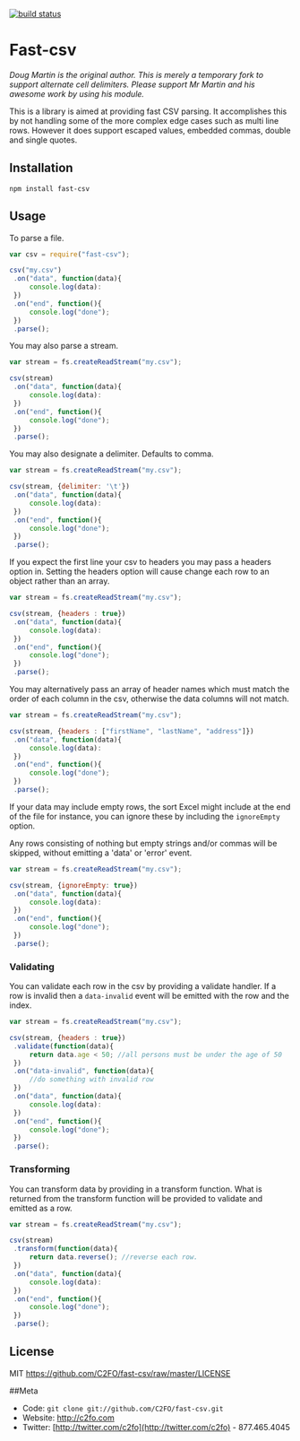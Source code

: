 <a name="top"></a>


  [![build status](https://secure.travis-ci.org/C2FO/fast-csv.png)](http://travis-ci.org/C2FO/fast-csv)
# Fast-csv

*Doug Martin is the original author. This is merely a temporary fork to support alternate cell delimiters. Please support Mr Martin and his awesome work by using his module.*

This is a library is aimed at providing fast CSV parsing. It accomplishes this by not handling some of the more complex
edge cases such as multi line rows. However it does support escaped values, embedded commas, double and single quotes.

## Installation

`npm install fast-csv`

## Usage

To parse a file.

```javascript
var csv = require("fast-csv");

csv("my.csv")
 .on("data", function(data){
     console.log(data):
 })
 .on("end", function(){
     console.log("done");
 })
 .parse();
```

You may also parse a stream.

```javascript
var stream = fs.createReadStream("my.csv");

csv(stream)
 .on("data", function(data){
     console.log(data):
 })
 .on("end", function(){
     console.log("done");
 })
 .parse();

```

You may also designate a delimiter. Defaults to comma.

```javascript
var stream = fs.createReadStream("my.csv");

csv(stream, {delimiter: '\t'})
 .on("data", function(data){
     console.log(data):
 })
 .on("end", function(){
     console.log("done");
 })
 .parse();

```

If you expect the first line your csv to headers you may pass a headers option in. Setting the headers option will
cause change each row to an object rather than an array.

```javascript
var stream = fs.createReadStream("my.csv");

csv(stream, {headers : true})
 .on("data", function(data){
     console.log(data):
 })
 .on("end", function(){
     console.log("done");
 })
 .parse();

```

You may alternatively pass an array of header names which must match the order of each column in the csv, otherwise
the data columns will not match.

```javascript
var stream = fs.createReadStream("my.csv");

csv(stream, {headers : ["firstName", "lastName", "address"]})
 .on("data", function(data){
     console.log(data):
 })
 .on("end", function(){
     console.log("done");
 })
 .parse();

```

If your data may include empty rows, the sort Excel might include at the end of the file for instance, you can ignore
these by including the `ignoreEmpty` option.

Any rows consisting of nothing but empty strings and/or commas will be skipped, without emitting a 'data' or 'error' event.

```javascript
var stream = fs.createReadStream("my.csv");

csv(stream, {ignoreEmpty: true})
 .on("data", function(data){
     console.log(data):
 })
 .on("end", function(){
     console.log("done");
 })
 .parse();

```

### Validating

You can validate each row in the csv by providing a validate handler. If a row is invalid then a `data-invalid` event
will be emitted with the row and the index.

```javascript
var stream = fs.createReadStream("my.csv");

csv(stream, {headers : true})
 .validate(function(data){
     return data.age < 50; //all persons must be under the age of 50
 })
 .on("data-invalid", function(data){
     //do something with invalid row
 })
 .on("data", function(data){
     console.log(data):
 })
 .on("end", function(){
     console.log("done");
 })
 .parse();

```

### Transforming

You can transform data by providing in a transform function. What is returned from the transform function will
be provided to validate and emitted as a row.

```javascript
var stream = fs.createReadStream("my.csv");

csv(stream)
 .transform(function(data){
     return data.reverse(); //reverse each row.
 })
 .on("data", function(data){
     console.log(data):
 })
 .on("end", function(){
     console.log("done");
 })
 .parse();

```

## License

MIT <https://github.com/C2FO/fast-csv/raw/master/LICENSE>

##Meta
* Code: `git clone git://github.com/C2FO/fast-csv.git`
* Website: <http://c2fo.com>
* Twitter: [http://twitter.com/c2fo](http://twitter.com/c2fo) - 877.465.4045



